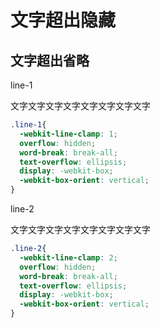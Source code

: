 # 文字超出隐藏

<script setup>
import { ref } from 'vue'
const count = ref(0)
</script>

## 文字超出省略
line-1
<div class="a-line-1 a-w-100">文字文字文字文字文字文字文字文字</div>

```css
.line-1{
  -webkit-line-clamp: 1;
  overflow: hidden;
  word-break: break-all;
  text-overflow: ellipsis;
  display: -webkit-box;
  -webkit-box-orient: vertical;
}
```
line-2
<div class="a-line-2 a-w-100">文字文字文字文字文字文字文字文字</div>

```css
.line-2{
  -webkit-line-clamp: 2;
  overflow: hidden;
  word-break: break-all;
  text-overflow: ellipsis;
  display: -webkit-box;
  -webkit-box-orient: vertical;
}
```
